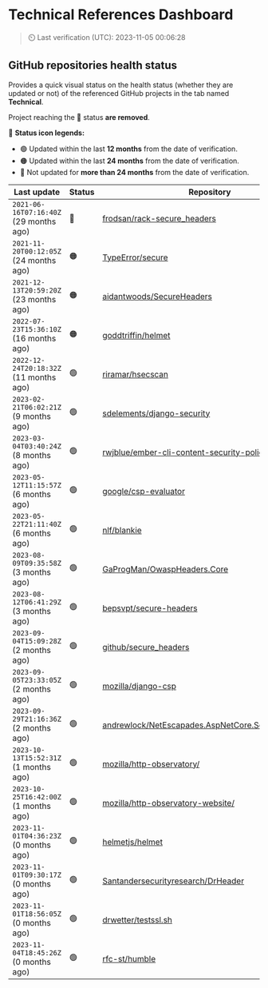 
# Technical References Dashboard

> :timer_clock: Last verification (UTC): 2023-11-05 00:06:28

## GitHub repositories health status

Provides a quick visual status on the health status (whether they are updated or not) of the referenced GitHub projects in the tab named **Technical**.

Project reaching the :red_circle: status **are removed**.

:speech_balloon: **Status icon legends:**

* :green_circle: Updated within the last **12 months** from the date of verification.
* :orange_circle: Updated within the last **24 months** from the date of verification.
* :red_circle: Not updated for **more than 24 months** from the date of verification.

| Last update | Status | Repository |
| --- | --- | --- |
| `2021-06-16T07:16:40Z` (29 months ago) | :red_circle: | [frodsan/rack-secure_headers](https://github.com/frodsan/rack-secure_headers) |
| `2021-11-20T00:12:05Z` (24 months ago) | :orange_circle: | [TypeError/secure](https://github.com/TypeError/secure) |
| `2021-12-13T20:59:20Z` (23 months ago) | :orange_circle: | [aidantwoods/SecureHeaders](https://github.com/aidantwoods/SecureHeaders) |
| `2022-07-23T15:36:10Z` (16 months ago) | :orange_circle: | [goddtriffin/helmet](https://github.com/goddtriffin/helmet) |
| `2022-12-24T20:18:32Z` (11 months ago) | :green_circle: | [riramar/hsecscan](https://github.com/riramar/hsecscan) |
| `2023-02-21T06:02:21Z` (9 months ago) | :green_circle: | [sdelements/django-security](https://github.com/sdelements/django-security) |
| `2023-03-04T03:40:24Z` (8 months ago) | :green_circle: | [rwjblue/ember-cli-content-security-policy/](https://github.com/rwjblue/ember-cli-content-security-policy/) |
| `2023-05-12T11:15:57Z` (6 months ago) | :green_circle: | [google/csp-evaluator](https://github.com/google/csp-evaluator) |
| `2023-05-22T21:11:40Z` (6 months ago) | :green_circle: | [nlf/blankie](https://github.com/nlf/blankie) |
| `2023-08-09T09:35:58Z` (3 months ago) | :green_circle: | [GaProgMan/OwaspHeaders.Core](https://github.com/GaProgMan/OwaspHeaders.Core) |
| `2023-08-12T06:41:29Z` (3 months ago) | :green_circle: | [bepsvpt/secure-headers](https://github.com/bepsvpt/secure-headers) |
| `2023-09-04T15:09:28Z` (2 months ago) | :green_circle: | [github/secure_headers](https://github.com/github/secure_headers) |
| `2023-09-05T23:33:05Z` (2 months ago) | :green_circle: | [mozilla/django-csp](https://github.com/mozilla/django-csp) |
| `2023-09-29T21:16:36Z` (2 months ago) | :green_circle: | [andrewlock/NetEscapades.AspNetCore.SecurityHeaders](https://github.com/andrewlock/NetEscapades.AspNetCore.SecurityHeaders) |
| `2023-10-13T15:52:31Z` (1 months ago) | :green_circle: | [mozilla/http-observatory/](https://github.com/mozilla/http-observatory/) |
| `2023-10-25T16:42:00Z` (1 months ago) | :green_circle: | [mozilla/http-observatory-website/](https://github.com/mozilla/http-observatory-website/) |
| `2023-11-01T04:36:23Z` (0 months ago) | :green_circle: | [helmetjs/helmet](https://github.com/helmetjs/helmet) |
| `2023-11-01T09:30:17Z` (0 months ago) | :green_circle: | [Santandersecurityresearch/DrHeader](https://github.com/Santandersecurityresearch/DrHeader) |
| `2023-11-01T18:56:05Z` (0 months ago) | :green_circle: | [drwetter/testssl.sh](https://github.com/drwetter/testssl.sh) |
| `2023-11-04T18:45:26Z` (0 months ago) | :green_circle: | [rfc-st/humble](https://github.com/rfc-st/humble) |

